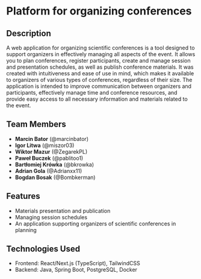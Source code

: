 
# Platform for organizing conferences

## Description

A web application for organizing scientific conferences is a tool designed to support organizers in effectively managing all aspects of the event. It allows you to plan conferences, register participants, create and manage session and presentation schedules, as well as publish conference materials. It was created with intuitiveness and ease of use in mind, which makes it available to organizers of various types of conferences, regardless of their size. The application is intended to improve communication between organizers and participants, effectively manage time and conference resources, and provide easy access to all necessary information and materials related to the event.

## Team Members

- **Marcin Bator** (@marcinbator) 
- **Igor Litwa** (@miszor03)
- **Wiktor Mazur** (@ZegarekPL)
- **Paweł Buczek** (@pablitoo1)
- **Bartłomiej Krówka** (@bkrowka)
- **Adrian Gola** (@Adrianxx11)
- **Bogdan Bosak** (@Bombkerman)

## Features

- Materials presentation and publication
- Managing session schedules
- An application supporting organizers of scientific conferences in planning

## Technologies Used

- Frontend: React/Next.js (TypeScript), TailwindCSS
- Backend: Java, Spring Boot, PostgreSQL, Docker
